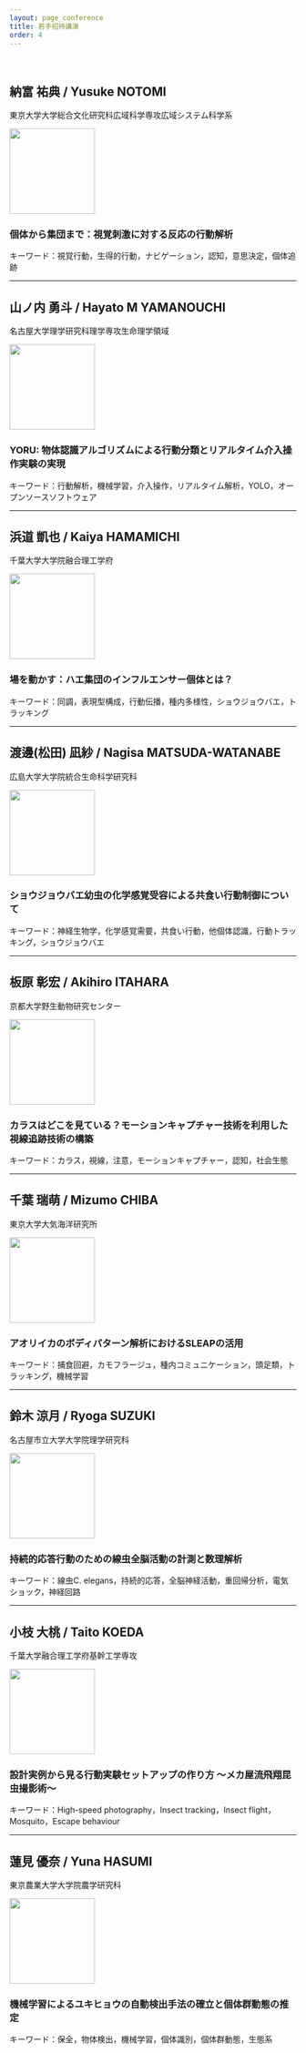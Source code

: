 ```yaml
---
layout: page_conference
title: 若手招待講演
order: 4
---
```

<br>

## 納富 祐典 / Yusuke NOTOMI

東京大学大学総合文化研究科広域科学専攻広域システム科学系

<img src="{{ site.baseurl }}/event_01/images/notomi.jpg" width="150px">  

### 個体から集団まで：視覚刺激に対する反応の行動解析

キーワード：視覚行動，生得的行動，ナビゲーション，認知，意思決定，個体追跡

***

## 山ノ内 勇斗 / Hayato M YAMANOUCHI

名古屋大学理学研究科理学専攻生命理学領域

<img src="{{ site.baseurl }}/event_01/images/yamanouchi.png" width="150px">  

### YORU: 物体認識アルゴリズムによる行動分類とリアルタイム介入操作実験の実現

キーワード：行動解析，機械学習，介入操作，リアルタイム解析，YOLO，オープンソースソフトウェア

***

## 浜道 凱也 / Kaiya HAMAMICHI

千葉大学大学院融合理工学府

<img src="{{ site.baseurl }}/event_01/images/hamamichi.png" width="150px">  

### 場を動かす：ハエ集団のインフルエンサー個体とは？

キーワード：同調，表現型構成，行動伝播，種内多様性，ショウジョウバエ，トラッキング

***

## 渡邊(松田) 凪紗 / Nagisa MATSUDA-WATANABE

広島大学大学院統合生命科学研究科

<img src="{{ site.baseurl }}/event_01/images/watanabe.jpg" width="150px">  

### ショウジョウバエ幼虫の化学感覚受容による共食い行動制御について

キーワード：神経生物学，化学感覚需要，共食い行動，他個体認識，行動トラッキング，ショウジョウバエ

***

## 板原 彰宏 / Akihiro ITAHARA

京都大学野生動物研究センター

<img src="{{ site.baseurl }}/event_01/images/itahara.jpg" width="150px">  

### カラスはどこを見ている？モーションキャプチャー技術を利用した視線追跡技術の構築

キーワード：カラス，視線，注意，モーションキャプチャー，認知，社会生態

***

## 千葉 瑞萌 / Mizumo CHIBA

東京大学大気海洋研究所

<img src="{{ site.baseurl }}/event_01/images/chiba.jpg" width="150px">  

### アオリイカのボディパターン解析におけるSLEAPの活用

キーワード：捕食回避，カモフラージュ，種内コミュニケーション，頭足類，トラッキング，機械学習

***

## 鈴木 涼月 / Ryoga SUZUKI

名古屋市立大学大学院理学研究科

<img src="{{ site.baseurl }}/event_01/images/suzuki.png" width="150px">  

### 持続的応答行動のための線虫全脳活動の計測と数理解析

キーワード：線虫C. elegans，持続的応答，全脳神経活動，重回帰分析，電気ショック，神経回路

***

## 小枝 大桃 / Taito KOEDA

千葉大学融合理工学府基幹工学専攻

<img src="{{ site.baseurl }}/event_01/images/koeda.jpg" width="150px">  

### 設計実例から見る行動実験セットアップの作り方 〜メカ屋流飛翔昆虫撮影術〜

キーワード：High-speed photography，Insect tracking，Insect flight，Mosquito，Escape behaviour

***

## 蓮見 優奈 / Yuna HASUMI

東京農業大学大学院農学研究科

<img src="{{ site.baseurl }}/event_01/images/hasumi.jpg" width="150px">  

### 機械学習によるユキヒョウの自動検出手法の確立と個体群動態の推定

キーワード：保全，物体検出，機械学習，個体識別，個体群動態，生態系
